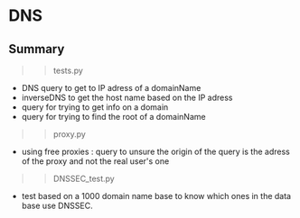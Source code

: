 # DNS

## Summary  

>> tests.py
- DNS query to get to IP adress of a domainName
- inverseDNS to get the host name based on the IP adress
- query for trying to get info on a domain 
- query for trying to find the root of a domainName

>> proxy.py
- using free proxies : query to unsure the origin of the query is the adress of the proxy and not the real user's one

>> DNSSEC_test.py
- test based on a 1000 domain name base to know which ones in the data base use DNSSEC.
